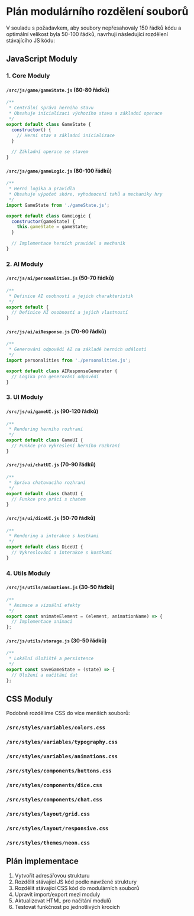# Plán modulárního rozdělení souborů

V souladu s požadavkem, aby soubory nepřesahovaly 150 řádků kódu a optimální velikost byla 50-100 řádků, navrhuji následující rozdělení stávajícího JS kódu:

## JavaScript Moduly

### 1. Core Moduly

#### `/src/js/game/gameState.js` (60-80 řádků)
```javascript
/**
 * Centrální správa herního stavu
 * Obsahuje inicializaci výchozího stavu a základní operace
 */
export default class GameState {
  constructor() {
    // Herní stav a základní inicializace
  }
  
  // Základní operace se stavem
}
```

#### `/src/js/game/gameLogic.js` (80-100 řádků)
```javascript
/**
 * Herní logika a pravidla
 * Obsahuje výpočet skóre, vyhodnocení tahů a mechaniky hry
 */
import GameState from './gameState.js';

export default class GameLogic {
  constructor(gameState) {
    this.gameState = gameState;
  }
  
  // Implementace herních pravidel a mechanik
}
```

### 2. AI Moduly

#### `/src/js/ai/personalities.js` (50-70 řádků)
```javascript
/**
 * Definice AI osobností a jejich charakteristik
 */
export default {
  // Definice AI osobností a jejich vlastností
}
```

#### `/src/js/ai/aiResponse.js` (70-90 řádků)
```javascript
/**
 * Generování odpovědí AI na základě herních událostí
 */
import personalities from './personalities.js';

export default class AIResponseGenerator {
  // Logika pro generování odpovědí
}
```

### 3. UI Moduly

#### `/src/js/ui/gameUI.js` (90-120 řádků)
```javascript
/**
 * Rendering herního rozhraní
 */
export default class GameUI {
  // Funkce pro vykreslení herního rozhraní
}
```

#### `/src/js/ui/chatUI.js` (70-90 řádků)
```javascript
/**
 * Správa chatovacího rozhraní
 */
export default class ChatUI {
  // Funkce pro práci s chatem
}
```

#### `/src/js/ui/diceUI.js` (50-70 řádků)
```javascript
/**
 * Rendering a interakce s kostkami
 */
export default class DiceUI {
  // Vykreslování a interakce s kostkami
}
```

### 4. Utils Moduly

#### `/src/js/utils/animations.js` (30-50 řádků)
```javascript
/**
 * Animace a vizuální efekty
 */
export const animateElement = (element, animationName) => {
  // Implementace animací
};
```

#### `/src/js/utils/storage.js` (30-50 řádků)
```javascript
/**
 * Lokální úložiště a persistence
 */
export const saveGameState = (state) => {
  // Uložení a načítání dat
};
```

## CSS Moduly

Podobně rozdělíme CSS do více menších souborů:

### `/src/styles/variables/colors.css`
### `/src/styles/variables/typography.css`
### `/src/styles/variables/animations.css`
### `/src/styles/components/buttons.css`
### `/src/styles/components/dice.css`
### `/src/styles/components/chat.css`
### `/src/styles/layout/grid.css`
### `/src/styles/layout/responsive.css`
### `/src/styles/themes/neon.css`

## Plán implementace

1. Vytvořit adresářovou strukturu
2. Rozdělit stávající JS kód podle navržené struktury
3. Rozdělit stávající CSS kód do modulárních souborů
4. Upravit import/export mezi moduly
5. Aktualizovat HTML pro načítání modulů
6. Testovat funkčnost po jednotlivých krocích
